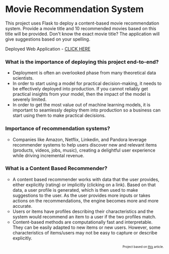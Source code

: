 # Movie Recommendation System

This project uses Flask to deploy a content-based movie recommendation system. Provide a movie title and 10 recommended movies based on this title will be provided. Don't know the exact movie title? The application will give suggestions based on your spelling. 

Deployed Web Application - [CLICK HERE](http://cb-movie-recommendation-system.herokuapp.com/)

### What is the importance of deploying this project end-to-end?
  - Deployment is often an overlooked phase from many theoretical data scientists.
  - In order to start using a model for practical decision-making, it needs to be effectively deployed into production. If you cannot reliably get practical insights from your model, then the impact of the model is severely limited.
  - In order to get the most value out of machine learning models, it is important to seamlessly deploy them into production so a business can start using them to make practical decisions.

   <h3 class="tab"> Importance of recommendation systems?</h3>
      <ul style="list-style-type:circle">
         <li>Companies like Amazon, Netflix, Linkedin, and Pandora leverage recommender systems to help users discover new and relevant items (products, videos, jobs, music), creating a delightful user experience while driving incremental revenue.</li>
      </ul>
   <h3 class="tab"> What is a Content Based Recommender? </h3>
   <ul style="list-style-type:circle">
      <li> A content based recommender works with data that the user provides, either explicitly (rating) or 
         implicitly (clicking on a link). Based on that data, a user profile is generated, which is then used 
         to make suggestions to the user. As the user provides more inputs or takes actions on the recommendations, 
         the engine becomes more and more accurate.
      </li>
      <li> Users or items have profiles describing their characteristics and the 
         system would recommend an item to a user if the two profiles match.
      </li>
      <li> Content-based methods are computationally fast and interpretable. They can be easily adapted to new items or new 
         users. However, some characteristics of items/users may not be easy to capture or describe explicitly.
      </li>
   </ul>

<p align="right">
  <sub><sup>Project based on <a href="https://medium.com/@pklappy21/movie-recommendation-system-python-flask-web-application-heroku-deployment-7e39492b640c?source=friends_link&sk=6efee6fd96fe37c033235015dc9b0950">this</a> article.
</sup></sub>
</p>






